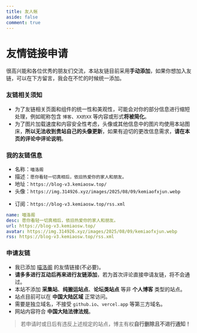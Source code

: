 ```yaml
---
title: 友人帐
aside: false
comment: true
---
```


<script setup>
import Link from "@/views/Link.vue";
</script>

<Link />

# 友情链接申请

很高兴能和各位优秀的朋友们交流，本站友链目前采用**手动添加**，如果你想加入友链，可以在下方留言，我会在不忙的时候统一添加。

### 友链相关须知

- 为了友链相关页面和组件的统一性和美观性，可能会对你的部分信息进行缩短处理，例如昵称包含 `博客`、`XX的XX` 等内容或形式**将被简化**。
- 为了图片加载速度和内容安全性考虑，头像或其他信息中的图片均使用本站图床，**所以无法收到贵站自己的头像更新**，如果有迫切的更改信息需求，**请在本页的评论中评论说明**。

### 我的友链信息

- 名称：`喵洛阁`
- 描述：`愿你看轻一切真相后，依旧热爱你的家人和朋友。`
- 地址：`https://blog-v3.kemiaosw.top/`
- 头像：`https://img.314926.xyz/images/2025/08/09/kemiaofxjun.webp`
<!-- - 站点图片：`https://pic.imgdb.cn/item/65dc47009f345e8d030b65ba.png` -->
- 订阅：`https://blog-v3.kemiaosw.top/rss.xml`

```yml
name: 喵洛阁
desc: 愿你看轻一切真相后，依旧热爱你的家人和朋友。
url: https://blog-v3.kemiaosw.top/
avatar: https://img.314926.xyz/images/2025/08/09/kemiaofxjun.webp
rss: https://blog-v3.kemiaosw.top/rss.xml
```

### 申请友链

- 我已添加 [喵洛阁](https://blog-v3.kemiaosw.top/) 的友情链接(不必要)。
- **请多多进行互动后再来进行友链添加**，若为首次评论直接申请友链，将不会通过。
- 本站不添加 **采集站**、**纯搬运站点**、**论坛类站点** 等非 **个人博客** 类型的站点。
- 站点目前可以在 **中国大陆区域** 正常访问。
- 需要是独立域名，不接受 `github.io`、`vercel.app` 等第三方域名。
- 网站内容符合 **中国大陆法律法规**。

> 若申请时或日后有违反上述规定的站点，博主有权**自行删除且不进行通知！**